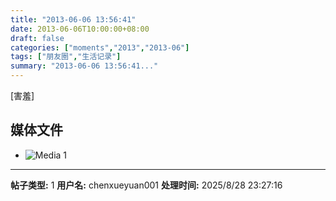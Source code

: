 ```yaml
---
title: "2013-06-06 13:56:41"
date: 2013-06-06T10:00:00+08:00
draft: false
categories: ["moments","2013","2013-06"]
tags: ["朋友圈","生活记录"]
summary: "2013-06-06 13:56:41..."
---
```


[害羞]

## 媒体文件

- ![Media 1](/Moments/photos/2013-06-06/201306061356410.jpg)

---

**帖子类型:** 1
**用户名:** chenxueyuan001
**处理时间:** 2025/8/28 23:27:16